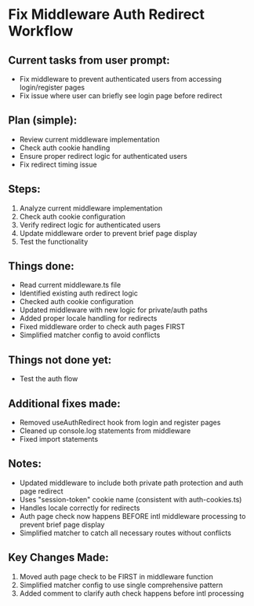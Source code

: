 # Fix Middleware Auth Redirect Workflow

## Current tasks from user prompt:

- Fix middleware to prevent authenticated users from accessing login/register pages
- Fix issue where user can briefly see login page before redirect

## Plan (simple):

- Review current middleware implementation
- Check auth cookie handling
- Ensure proper redirect logic for authenticated users
- Fix redirect timing issue

## Steps:

1. Analyze current middleware implementation
2. Check auth cookie configuration
3. Verify redirect logic for authenticated users
4. Update middleware order to prevent brief page display
5. Test the functionality

## Things done:

- Read current middleware.ts file
- Identified existing auth redirect logic
- Checked auth cookie configuration
- Updated middleware with new logic for private/auth paths
- Added proper locale handling for redirects
- Fixed middleware order to check auth pages FIRST
- Simplified matcher config to avoid conflicts

## Things not done yet:

- Test the auth flow

## Additional fixes made:

- Removed useAuthRedirect hook from login and register pages
- Cleaned up console.log statements from middleware
- Fixed import statements

## Notes:

- Updated middleware to include both private path protection and auth page redirect
- Uses "session-token" cookie name (consistent with auth-cookies.ts)
- Handles locale correctly for redirects
- Auth page check now happens BEFORE intl middleware processing to prevent brief page display
- Simplified matcher to catch all necessary routes without conflicts

## Key Changes Made:

1. Moved auth page check to be FIRST in middleware function
2. Simplified matcher config to use single comprehensive pattern
3. Added comment to clarify auth check happens before intl processing
